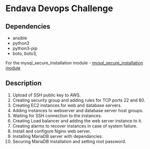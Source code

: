 
# **Endava Devops Challenge**

## **Dependencies**

- ansible
- python3
- python3-pip
- boto, boto3, 

For the mysql_secure_installation module - [mysql_secure_installation module](https://github.com/eslam-gomaa/mysql_secure_installation_Ansible)


## **Description**

1. Upload of SSH public key to AWS.
2. Creating security group and adding rules for TCP ports 22 and 80.
3. Creating EC2 instances for web and database servers. 
4. Adding instances to webserver and database server host groups.
5. Waiting for SSH connection to the instances.
6. Creating Load balancer and adding the web server instance to it.
7. Creating alarms to recover instances in case of system failure. 
8. Install and configure Nginx web server.
9. Installing MariaDB server with dependancies.
10. Securing MariaDB installation and setting root password.
